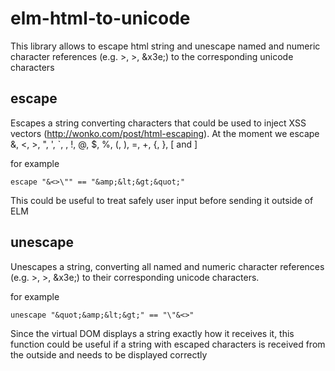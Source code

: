 # elm-html-to-unicode
This library allows to escape html string and unescape named and numeric
character references (e.g. &gt;, &#62;, &x3e;) to the corresponding unicode
characters

## escape

Escapes a string converting characters that could be used to inject XSS
vectors (http://wonko.com/post/html-escaping). At the moment we escape &, <, >,
", ', `, , !, @, $, %, (, ), =, +, {, }, [ and ]

for example

    escape "&<>\"" == "&amp;&lt;&gt;&quot;"

This could be useful to treat safely user input before sending it outside of ELM

## unescape

Unescapes a string, converting all named and numeric character references
(e.g. &gt;, &#62;, &x3e;) to their corresponding unicode characters.

for example

    unescape "&quot;&amp;&lt;&gt;" == "\"&<>"

Since the virtual DOM displays a string exactly how it receives it, this
function could be useful if a string with escaped characters is received from
the outside and needs to be displayed correctly